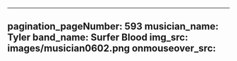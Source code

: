 ------
pagination_pageNumber: 593
musician_name: Tyler
band_name: Surfer Blood
img_src: images/musician0602.png
onmouseover_src: 
------